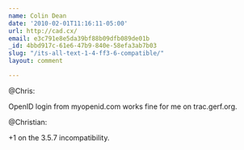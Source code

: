```yaml
---
name: Colin Dean
date: '2010-02-01T11:16:11-05:00'
url: http://cad.cx/
email: e3c791e8e5da39bf88b09dfb089de01b
_id: 4bbd917c-61e6-47b9-840e-58efa3ab7b03
slug: "/its-all-text-1-4-ff3-6-compatible/"
layout: comment

---
```


@Chris:

OpenID login from myopenid.com works fine for me on trac.gerf.org.

@Christian:

+1 on the 3.5.7 incompatibility.
